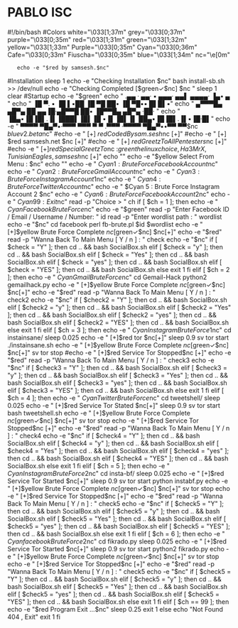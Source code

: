 # PABLO ISC
#!/bin/bash
#Colors
white="\033[1;37m"
grey="\033[0;37m"
purple="\033[0;35m"
red="\033[1;31m"
green="\033[1;32m"
yellow="\033[1;33m"
Purple="\033[0;35m"
Cyan="\033[0;36m"
Cafe="\033[0;33m"
Fiuscha="\033[0;35m"
blue="\033[1;34m"
nc="\e[0m"

       echo -e "$red by samsesh.$nc"

#Installation
sleep 1
echo -e "Checking Installation $nc"
bash install-sb.sh >> /dev/null
echo -e "Checking Completed [$green✓$nc] $nc "
sleep 1
clear
#Startup
echo -e "$green"
echo "          .▄▄ ·        ▄▄· ▪   ▄▄▄· ▄▄▌      ▄▄▄▄·       ▐▄• ▄ "
echo "          ▐█ ▀. ▪     ▐█ ▌▪██ ▐█ ▀█ ██•      ▐█ ▀█▪▪      █▌█▌▪"
echo "          ▄▀▀▀█▄ ▄█▀▄ ██ ▄▄▐█·▄█▀▀█ ██▪      ▐█▀▀█▄ ▄█▀▄  ·██· "
echo "          ▐█▄▪▐█▐█▌.▐▌▐███▌▐█▌▐█ ▪▐▌▐█▌▐▌    ██▄▪▐█▐█▌.▐▌▪▐█·█▌"
echo -e "                ▀▀▀▀  ▀█▄▀▪·▀▀▀ ▀▀▀ ▀  ▀ .▀▀▀     ·▀▀▀▀  ▀█▄▀▪•▀▀ ▀▀$nc $blue v2.beta$nc"
#echo -e "      [+]              $red Coded By sam.sesh$nc                         [+]"
#echo -e "      [+]              $red samsesh.net $nc              [+]"
#echo -e "      [+]              $red Greetz To All Pentesters$nc                          [+]"
#echo -e "      [+]$red Special Greetz To$nc :$green {thelinuxchoice , Ha3MrX, Tunisian Eagles, samsesh}$nc [+]"
echo ""
echo -e "$yellow Select From Menu : $nc"
echo ""
echo -e "               $Cyan 1 : Brute Force Facebook Account$nc"
echo -e "               $Cyan 2 : Brute Force Gmail Account$nc"
echo -e "               $Cyan 3 : Brute Force Instagram Account 1$nc"
echo -e "               $Cyan 4 : Brute Force Twitter Account$nc"
echo -e "               $Cyan 5 : Brute Force Instagram Account 2 $nc"
echo -e "               $Cyan 6 : Brute Force Facebook Account 2$nc"
echo -e "               $Cyan 99: Exit$nc"
read -p "Choice >  " ch
if [ $ch = 1 ]; then
echo -e "                       $Cyan Facebook Brute Force$nc"
echo -e "$green"
read -p "Enter Facebook ID / Email / Username / Number: " id
read -p "Enter wordlist path : " wordlist
echo -e "$nc"
cd facebook
perl fb-brute.pl $id $wordlist
echo -e "               [+]$yellow Brute Force Complete $nc[$green✓$nc] $nc[+]"
echo -e "$red"
read -p "Wanna Back To Main Menu [ Y / n ] : " check
echo -e "$nc"
if [ $check = "Y" ]; then
cd .. && bash SocialBox.sh
elif [ $check = "y" ]; then
cd .. && bash SocialBox.sh
elif [ $check = "Yes" ]; then
cd .. && bash SocialBox.sh
elif [ $check = "yes" ]; then
cd .. && bash SocialBox.sh
elif [ $check = "YES" ]; then
cd .. && bash SocialBox.sh
else
exit 1
fi
elif [ $ch = 2 ]; then
echo -e "                       $Cyan Gmail Brute Force$nc"
cd Gemail-Hack
python2 gemailhack.py
echo -e "               [+]$yellow Brute Force Complete $nc[$green✓$nc] $nc[+]"
echo -e "$red"
read -p "Wanna Back To Main Menu [ Y / n ] : " check2
echo -e "$nc"
if [ $check2 = "Y" ]; then
cd .. && bash SocialBox.sh
elif [ $check2 = "y" ]; then
cd .. && bash SocialBox.sh
elif [ $check2 = "Yes" ]; then
cd .. && bash SocialBox.sh
elif [ $check2 = "yes" ]; then
cd .. && bash SocialBox.sh
elif [ $check2 = "YES" ]; then
cd .. && bash SocialBox.sh
else
exit 1
fi
elif [ $ch = 3 ]; then
echo -e "                       $Cyan Instagram Brute Force 1$nc"
cd instainsane/
sleep 0.025
        echo -e "       [+]$red tor $nc[+]"
sleep 0.9
sv tor start
./instainsane.sh
echo -e "               [+]$yellow Brute Force Complete $nc[$green✓$nc] $nc[+]"
sv tor stop
#echo -e "              [+]$red Service Tor Stopped$nc [+]"
echo -e "$red"
read -p "Wanna Back To Main Menu [ Y / n ] : " check3
echo -e "$nc"
if [ $check3 = "Y" ]; then
cd .. && bash SocialBox.sh
elif [ $check3 = "y" ]; then
cd .. && bash SocialBox.sh
elif [ $check3 = "Yes" ]; then
cd .. && bash SocialBox.sh
elif [ $check3 = "yes" ]; then
cd .. && bash SocialBox.sh
elif [ $check3 = "YES" ]; then
cd .. && bash SocialBox.sh
else
exit 1
fi
elif [ $ch = 4 ]; then
echo -e "                       $Cyan Twitter Brute Force$nc"
cd tweetshell/
sleep 0.025
        echo -e "       [+]$red Service Tor Stated $nc[+]"
sleep 0.9
sv tor start
bash tweetshell.sh
echo -e "               [+]$yellow Brute Force Complete $nc[$green✓$nc] $nc[+]"
sv tor stop
echo -e "               [+]$red Service Tor Stopped$nc [+]"
echo -e "$red"
read -p "Wanna Back To Main Menu [ Y / n ] : " check4
echo -e "$nc"
if [ $check4 = "Y" ]; then
cd .. && bash SocialBox.sh
elif [ $check4 = "y" ]; then
cd .. && bash SocialBox.sh
elif [ $check4 = "Yes" ]; then
cd .. && bash SocialBox.sh
elif [ $check4 = "yes" ]; then
cd .. && bash SocialBox.sh
elif [ $check4 = "YES" ]; then
cd .. && bash SocialBox.sh
else
exit 1
fi
elif [ $ch = 5 ]; then
echo -e "                       $Cyan Instagram Brute Force 2$nc"
cd insta-bf/
sleep 0.025
        echo -e "       [+]$red Service Tor Started $nc[+]"
sleep 0.9
sv tor start
python instabf.py
echo -e "               [+]$yellow Brute Force Complete $nc[$green✓$nc] $nc[+]"
sv tor stop
echo -e "               [+]$red Service Tor Stopped$nc [+]"
echo -e "$red"
read -p "Wanna Back To Main Menu [ Y / n ] : " check5
echo -e "$nc"
if [ $check5 = "Y" ]; then
cd .. && bash SocialBox.sh
elif [ $check5 = "y" ]; then
cd .. && bash SocialBox.sh
elif [ $check5 = "Yes" ]; then
cd .. && bash SocialBox.sh
elif [ $check5 = "yes" ]; then
cd .. && bash SocialBox.sh
elif [ $check5 = "YES" ]; then
cd .. && bash SocialBox.sh
else
exit 1
fi
elif [ $ch = 6 ]; then
echo -e "                       $Cyan facebook Brute Force 2$nc"
cd fikrado.py
sleep 0.025
        echo -e "       [+]$red Service Tor Started $nc[+]"
sleep 0.9
sv tor start
python2 fikrado.py
echo -e "               [+]$yellow Brute Force Complete $nc[$green✓$nc] $nc[+]"
sv tor stop
echo -e "               [+]$red Service Tor Stopped$nc [+]"
echo -e "$red"
read -p "Wanna Back To Main Menu [ Y / n ] : " check5
echo -e "$nc"
if [ $check5 = "Y" ]; then
cd .. && bash SocialBox.sh
elif [ $check5 = "y" ]; then
cd .. && bash SocialBox.sh
elif [ $check5 = "Yes" ]; then
cd .. && bash SocialBox.sh
elif [ $check5 = "yes" ]; then
cd .. && bash SocialBox.sh
elif [ $check5 = "YES" ]; then
cd .. && bash SocialBox.sh
else
exit 1
fi
elif [ $ch == 99 ]; then
echo -e "$red Program Exit ...$nc"
sleep 0.25
exit 1
else
echo "Not Found 404 , Exit"
exit 1
fi

